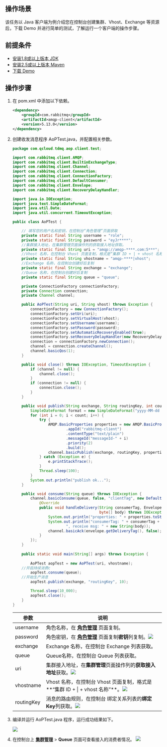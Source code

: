 ## 操作场景

该任务以 Java 客户端为例介绍您在控制台创建集群、Vhost、Exchange 等资源后，下载 Demo 并进行简单的测试，了解运行一个客户端的操作步骤。

## 前提条件

- [安装1.8或以上版本 JDK](https://www.oracle.com/java/technologies/javase-downloads.html)
- [安装2.5或以上版本 Maven](http://maven.apache.org/download.cgi#)
- [下载 Demo](https://tdmq-document-1306598660.cos.ap-nanjing.myqcloud.com/%E5%85%AC%E6%9C%89%E4%BA%91demo/rabbitmq/tdmq-rabbitmq-java-sdk-demo.zip)

## 操作步骤

1. 在 pom.xml 中添加以下依赖。
   ```xml
   <dependency>
       <groupId>com.rabbitmq</groupId>
       <artifactId>amqp-client</artifactId>
       <version>5.13.0</version>
   </dependency>
   ```

2. 创建收发消息程序 AoPTest.java，并配置相关参数。
   ```java
   package com.qcloud.tdmq.aop.client.test;
   
   import com.rabbitmq.client.AMQP;
   import com.rabbitmq.client.BuiltinExchangeType;
   import com.rabbitmq.client.Channel;
   import com.rabbitmq.client.Connection;
   import com.rabbitmq.client.ConnectionFactory;
   import com.rabbitmq.client.DefaultConsumer;
   import com.rabbitmq.client.Envelope;
   import com.rabbitmq.client.RecoveryDelayHandler;
   
   import java.io.IOException;
   import java.text.SimpleDateFormat;
   import java.util.Date;
   import java.util.concurrent.TimeoutException;
   
   public class AoPTest {
   
       // 填写您的用户名和密钥，在控制台“角色管理”页面获取
       private static final String username = "role";
       private static final String password = "eyJr****";
       //集群接入地址，在集群管理页面操作列的获取接入地址获取。
       private static final String uri = "amqp://amqp-****.com:5***";
       //Vhost 名称，在控制台 Vhost 页面复制，格式是“集群 ID + | + vhost 名称”
       private static final String vhostname = "amqp-****|vhost";
       //Exchange 名称，在控制台创建好后复制
       private static final String exchange = "exchange";
       //Queue 名称，在控制台创建好后复制
       private static final String queue = "queue";
   
       private ConnectionFactory connectionFactory;
       private Connection connection;
       private Channel channel;
   
       public AoPTest(String uri, String vhost) throws Exception {
           connectionFactory = new ConnectionFactory();
           connectionFactory.setUri(uri);
           connectionFactory.setVirtualHost(vhost);
           connectionFactory.setUsername(username);
           connectionFactory.setPassword(password);
           connectionFactory.setAutomaticRecoveryEnabled(true);
           connectionFactory.setRecoveryDelayHandler(new RecoveryDelayHandler.ExponentialBackoffDelayHandler());
           connection = connectionFactory.newConnection();
           channel = connection.createChannel();
           channel.basicQos(1);
       }
   
       public void close() throws IOException, TimeoutException {
           if (channel != null) {
               channel.close();
           }
           if (connection != null) {
               connection.close();
           }
       }
   
       public void publish(String exchange, String routingKey, int count) throws InterruptedException {
           SimpleDateFormat format = new SimpleDateFormat("yyyy-MM-dd HH:mm:ss");
           for (int i = 0; i < count; i++) {
               try {
                   AMQP.BasicProperties properties = new AMQP.BasicProperties.Builder()
                           .appId("rabbitmq-client")
                           .contentType("text/plain")
                           .messageId("messageId-" + i)
                           .priority(2)
                           .build();
                   channel.basicPublish(exchange, routingKey, properties, ("hello - " + format.format(new Date()) + " - " + i).getBytes());
               } catch (Exception e) {
                   e.printStackTrace();
               }
               Thread.sleep(100);
           }
           System.out.println("publish ok...");
       }
   
       public void consume(String queue) throws IOException {
           channel.basicConsume(queue, false, "clientTag", new DefaultConsumer(channel) {
               @Override
               public void handleDelivery(String consumerTag, Envelope envelope, AMQP.BasicProperties properties,
                                          byte[] body) throws IOException {
                   System.out.println("properties: " + properties.toString());
                   System.out.println("consumerTag: " + consumerTag + ", deliveryTag: " + envelope.getDeliveryTag() +
                           ", receive msg: " + new String(body));
                   channel.basicAck(envelope.getDeliveryTag(), false);
               }
           });
       }
     
       public static void main(String[] args) throws Exception {
           
           AoPTest aopTest = new AoPTest(uri, vhostname);
	   //开启持续消费c
           aopTest.consume(queue);
	   //开始生产消息
           aopTest.publish(exchange, "routingKey", 10);
   
           Thread.sleep(10_000);
           aopTest.close();
       }
   }  
   ```
   
	 
   | 参数       | 说明                                                         |
   | ---------- | ------------------------------------------------------------ |
   | username   | 角色名称，在 **[角色管理](https://console.cloud.tencent.com/tdmq/role)** 页面复制。 |
   | password   | 角色密钥，在 **[角色管理](https://console.cloud.tencent.com/tdmq/role)** 页面复制**密钥**列复制。![](https://main.qcloudimg.com/raw/52907691231cc11e6e4801298ba90a6c.png) |
   | exchange   | Exchange 名称，在控制台 Exchange 列表获取。                  |
   | queue        | Queue名称，在控制台 Queue 列表获取。                         |
   | uri        | 集群接入地址，在**集群管理**页面操作列的**获取接入地址**获取。![](https://main.qcloudimg.com/raw/0238d2d64bd896704ebef400fc08a7f1.png) |
   | vhostname  | Vhost 名称，在控制台 Vhost 页面复制，格式是**“集群 ID + \| + vhost 名称”**。![](https://main.qcloudimg.com/raw/ae6ec1a5a94c9befea289ad7f5b46aed.png) |
   | routingKey | 消息的路由规则，在控制台 绑定关系列表的**绑定 Key**列获取。![](https://main.qcloudimg.com/raw/66d31e7d7ec8519843a8fc67bff87265.png) |
   
3. 编译并运行 AoPTest.java 程序，运行成功结果如下。

   ![](https://main.qcloudimg.com/raw/c7f33820fecd715a977276bbcdfc2aba.png)

4. 在控制台上 **[集群管理](https://console.cloud.tencent.com/tdmq/rocket-cluster)** > **Queue** 页面可查看接入的消费者情况。
   ![](https://main.qcloudimg.com/raw/a7d78cc58efadfb614b890cc33d08632.png)

